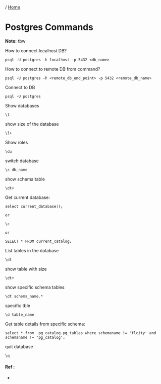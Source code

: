 / [Home](index.md)

# Postgres Commands

**Note:** tbw



How to connect localhost DB?
```
psql -U postgres -h localhost -p 5432 <db_name>
```


How to connect to remote DB from command?
```
psql -U postgres -h <remote_db_end_point> -p 5432 <remote_db_name>
```



Connect to DB
```
psql -U postgres
```


Show databases
```
\l
```



show size of the database
```
\l+
```



Show roles
```
\du
```



switch database
```
\c db_name
```



show schema table
```
\dt+
```



Get current database:
```
select current_database();

or 

\c

or

SELECT * FROM current_catalog;
```





List tables in the database
```
\dt
```



show table with size
```
\dt+
```



show specific schema tables
```
\dt schema_name.* 
```


specific tble
```
\d table_name
```


Get table details from specific schema:
```
select * from  pg_catalog.pg_tables where schemaname != 'flcity' and schemaname != 'pg_catalog';
```



quit database
```
\q
```

#### Ref :

  * []()
